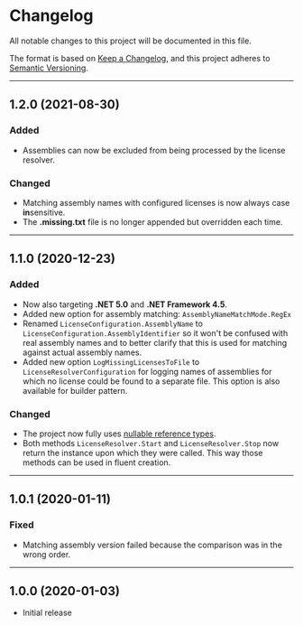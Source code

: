 # Changelog

All notable changes to this project will be documented in this file.

The format is based on [Keep a Changelog](https://keepachangelog.com/en/1.0.0/), and this project adheres to [Semantic Versioning](https://semver.org/spec/v2.0.0.html).
___

## 1.2.0 (2021-08-30)

### Added
- Assemblies can now be excluded from being processed by the license resolver.

### Changed

- Matching assembly names with configured licenses is now always case **in**sensitive.
- The **.missing.txt** file is no longer appended but overridden each time.
___

## 1.1.0 (2020-12-23)

### Added

- Now also targeting **.NET 5.0** and **.NET Framework 4.5**.
- Added new option for assembly matching: `AssemblyNameMatchMode.RegEx`
- Renamed `LicenseConfiguration.AssemblyName` to `LicenseConfiguration.AssemblyIdentifier` so it won't be confused with real assembly names and to better clarify that this is used for matching against actual assembly names.
- Added new option `LogMissingLicensesToFile` to `LicenseResolverConfiguration`  for logging names of assemblies for which no license could be found to a separate file. This option is also available for builder pattern.

### Changed

- The project now fully uses [nullable reference types](https://docs.microsoft.com/en-us/dotnet/csharp/nullable-references).
- Both methods `LicenseResolver.Start` and `LicenseResolver.Stop` now return the instance upon which they were called. This way those methods can be used in fluent creation.
___

## 1.0.1 (2020-01-11)

### Fixed

- Matching assembly version failed because the comparison was in the wrong order.
___

## 1.0.0 (2020-01-03)

- Initial release